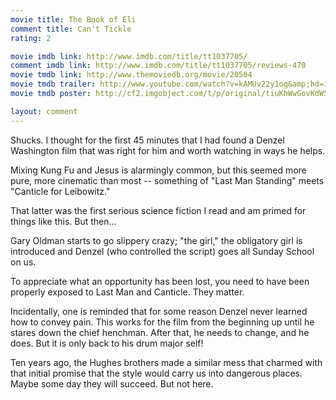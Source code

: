 ```yaml
---
movie title: The Book of Eli
comment title: Can't Tickle
rating: 2

movie imdb link: http://www.imdb.com/title/tt1037705/
comment imdb link: http://www.imdb.com/title/tt1037705/reviews-470
movie tmdb link: http://www.themoviedb.org/movie/20504
movie tmdb trailer: http://www.youtube.com/watch?v=kAMUv22y1og&amp;hd=1
movie tmdb poster: http://cf2.imgobject.com/t/p/original/tiuKhWwGovKdW5Si3uUlhNuYEC5.jpg

layout: comment
---
```


Shucks. I thought for the first 45 minutes that I had found a Denzel Washington film that was right for him and worth watching in ways he helps. 

Mixing Kung Fu and Jesus is alarmingly common, but this seemed more pure, more cinematic than most -- something of "Last Man Standing" meets "Canticle for Leibowitz."

That latter was the first serious science fiction I read and am primed for things like this. But then...

Gary Oldman starts to go slippery crazy; "the girl," the obligatory girl is introduced and Denzel (who controlled the script) goes all Sunday School on us. 

To appreciate what an opportunity has been lost, you need to have been properly exposed to Last Man and Canticle. They matter.

Incidentally, one is reminded that for some reason Denzel never learned how to convey pain. This works for the film from the beginning up until he stares down the chief henchman. After that, he needs to change, and he does. But it is only back to his drum major self!

Ten years ago, the Hughes brothers made a similar mess that charmed with that initial promise that the style would carry us into dangerous places. Maybe some day they will succeed. But not here.